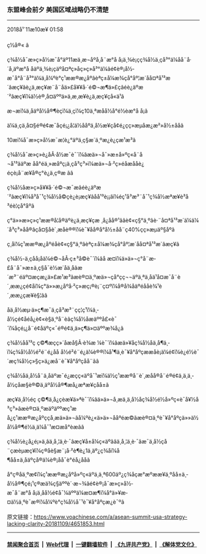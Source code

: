 ### 东盟峰会前夕 美国区域战略仍不清楚
------------------------

<div class="published">
 <span class="date" title="ä¸­å½æ¶é´">
  <time datetime="2018-11-10T01:58:02+08:00">
   2018å¹´11æ10æ¥ 01:58
  </time>
 </span>
</div>
<br/>
<div class="wsw">
 <span class="dateline">
  ç½å®« â
 </span>
 <p>
  ç¾å½å¯æ»ç»å½­æ¯å°äº11æä¸­æ¬åºå¸­å¨æ°å å¡ä¸¾è¡çç¾å½ä¸çå³°ä¼åå¨å·´å¸äºæ°å åäºä¸¾è¡çäºå¤ªç»åç»ç»å³°ä¼ãé¢è®¡å½­æ¯å°å¨å³°ä¼ä¸å¼ºè°ç¹ææ®æ¿åºâèªç±å¼æ¾çå°åº¦æ´åå¤ªå¹³æ´âæç¥ãè¿ä¸æç¥æ¨å¨åä»£å¥¥å·´é©¬æ¶ä»£çâéè¿äºæ´²âæç¥ï¼ä½è®¸å¤äººä»ä¸æ¸æ¥è¿ä¸æç¥çå«ä¹ã
 </p>
 <p>
  æ¬æï¼ä¸åäºå½å®¶èçï¼ä¸çï¼ç10ä¸ªæåå½å°é½èæ°å å¡ã
 </p>
 <p>
  ä¼ä¸çä¸å¤§é®é¢æ¯åçé¡¿å¦ä½ååºä¸­å½æ¥çå¢é¿çç»æµåæ¿æ²»å½±ååã
 </p>
 <p>
  10æï¼å¯æ»ç»å½­æ¯æ¦è¿°äºä¸ç§æ´ä¸ºæ¿è¿çæ¹æ³ã
 </p>
 <p>
  ç¾å½å¯æ»ç»è¿åÂ·å½­æ¯è¯´ï¼âæä»¬å¯»æ±å»ºç«å¨å¬å¹³ãäºæ åå°éä¸»æåºç¡ä¸çå³ç³»ï¼æä»¬å·²ç»éåæååè¿éçè¡å¨æ¥å®ç°è¿ä¸ç®æ ãâ
 </p>
 <p>
  ç¾å½åæ»ç»å¥¥å·´é©¬æ¯æâéè¿äºæ´²âæç¥ï¼å³å¯¹ç¾å½å©çè¿è¡æç¥âåå¹³è¡¡âï¼éç¹å³æ³¨å¯¹ç¾å½æªæ¥è³å³éè¦çå°åºã
 </p>
 <p>
  ç°ä»»æ»ç»ç¹ææ®å¦å®äºè¿ä¸æç¥çæ ¸å¿åå®¹ââè¢«ç§°ä¸ºâè·¨å¤ªå¹³æ´ä¼ä¼´å³ç³»åå®âçå¤§åè´¸æåè®®ï¼è¯¥åå®å°å½±åå¨ç40%çç»æµäº§åºã
 </p>
 <p>
  ç¸åï¼ç¹ææ®æ¿åºéåè¢«ç§°ä¸ºâèªç±å¼æ¾çå°åº¦æ´åå¤ªå¹³æ´âæç¥ã
 </p>
 <p>
  ç¾å½-ä¸çåå¡åä¼é©¬åÂ·ç±³å©è¯´ï¼âå æ­¤ï¼ä»ä»¬ç°å¨æ­£å¨å¯»æ±ä¸ç§å¯è½æ´åä¸åãæ´æ³¨éäº¤æçæ¿ä»£æ¹æ³ãæè®¤ä¸ºæä»¬çå°çç¬¬äºä¸ªä¸åä¹å¤æ¯å¨è´¸ææ¿ç­é¢åï¼ç°ä»»æ¿åºå·²ç»æç¡®è¡¨ç¤ºï¼å®å¾åäºéååè¾¹è´¸ææ¿ç­æ¥è§¦ãâ
 </p>
 <p>
  åä¸­å½æµ·ä»ç¶æ¯ä¸çå³æ³¨çç¦ç¹ï¼ä¸­å½çé¢åéå¿è¢«è§ä¸ºå¨èãç¾å½åæäººå£«è¯´ï¼åçé¡¿å¨é¢åäºç«¯é®é¢ä¸ä»ç¶ä»¤äººæ¾å¿ã
 </p>
 <p>
  ç¾å½åå¹³ç ç©¶æçç»´åæå§Â·è¾æ ¼è¯´ï¼âæä»¥åç¾å½åä¸å¶ä¸­ï¼ç¾å½å½é²é¨é¿åå å½é²é¨é¿ä¼è®®ï¼å¹¶ä¸è¯¥å°åºçææåè¡ä¼é¢ï¼è¿é½è¯´æç¾å½ç»§ç»­ä¿æå¨è¯¥å°åºçå­å¨ãâ
 </p>
 <p>
  ç¾å½åä¸­å½å¨ä¸åäºæ¯é¿æçç«äºå¯¹æï¼ä½ç¹ææ®å¨è´¸æåå®å¨é®é¢ä¸ä¸ä¸­å½çåæ­§è®©ä¸äºå½å®¶æå¿æªæ¥çåå±ã
 </p>
 <p>
  æç¥ä¸å½éç ç©¶ä¸­å¿çèæ¥ä»ªè¯´ï¼âä»ä»¬å¸æä¸ä¸­å½åç¾å½é½å»ºç«è¯å¥½å³ç³»ãæè®¤ä¸ºæäºäººæç¹æå¿ç¹ææ®æ¿åºççå¸æä»ä»¬ãå¼ºè¿«ä»ä»¬ååºéæ©ãæè®¤ä¸ºè¯¥å°åºçä»»ä½å½å®¶é½ä¸ä¼å¯¹æ­¤æå°èæãâ
 </p>
 <p>
  ç¾å½è¿å¿é¡»ä¸âä¸å¸¦ä¸è·¯âæç¥å±å¼ç«äºãâä¸å¸¦ä¸è·¯âæ¯ä¸­å½çå¨çæèµæç¥ï¼ç®åè§æ¨¡å·²è¶è¿1ä¸äº¿ç¾åï¼å¶åå±ä¸åäºçå®ä¼è®¡åå¯è°éå¿ååã
 </p>
 <p>
  å°ç®åä¸ºæ­¢ï¼ç¹ææ®æ¿åºå»ºç«äºä¸ä¸ª600äº¿ç¾åçæ°æºææ¥ä¸ºåå±ä¸­å½å®¶çé¡¹ç®æä¾ç§äººè´·æ¬¾ãé¢è®¡å¯æ»ç»å½­æ¯å¨æ°å å¡ä¸åå½é¢å¯¼äººä¼æ¤æ¶ï¼å°ä»¥æ­¤ä½ä¸ºè¯æ®ï¼å¼ºè°ç¾å½å¯¹è¯¥å°åºçæ¿è¯ºã
 </p>
</div>

原文链接：https://www.voachinese.com/a/asean-summit-usa-strategy-lacking-clarity-20181109/4651853.html


------------------------
#### [禁闻聚合首页](https://github.com/gfw-breaker/banned-news/blob/master/README.md) &nbsp;|&nbsp; [Web代理](https://github.com/gfw-breaker/open-proxy/blob/master/README.md) &nbsp;|&nbsp;  [一键翻墙软件](https://github.com/gfw-breaker/nogfw/blob/master/README.md) &nbsp;|&nbsp; [《九评共产党》](https://github.com/gfw-breaker/9ping.md/blob/master/README.md#九评之一评共产党是什么) &nbsp;|&nbsp; [《解体党文化》](https://github.com/gfw-breaker/jtdwh.md/blob/master/README.md#绪论)